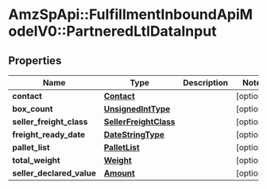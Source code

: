 # AmzSpApi::FulfillmentInboundApiModelV0::PartneredLtlDataInput

## Properties
Name | Type | Description | Notes
------------ | ------------- | ------------- | -------------
**contact** | [**Contact**](Contact.md) |  | [optional] 
**box_count** | [**UnsignedIntType**](UnsignedIntType.md) |  | [optional] 
**seller_freight_class** | [**SellerFreightClass**](SellerFreightClass.md) |  | [optional] 
**freight_ready_date** | [**DateStringType**](DateStringType.md) |  | [optional] 
**pallet_list** | [**PalletList**](PalletList.md) |  | [optional] 
**total_weight** | [**Weight**](Weight.md) |  | [optional] 
**seller_declared_value** | [**Amount**](Amount.md) |  | [optional] 

